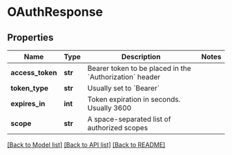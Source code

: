 # OAuthResponse


## Properties
Name | Type | Description | Notes
------------ | ------------- | ------------- | -------------
**access_token** | **str** | Bearer token to be placed in the &#x60;Authorization&#x60; header | 
**token_type** | **str** | Usually set to &#x60;Bearer&#x60; | 
**expires_in** | **int** | Token expiration in seconds. Usually 3600 | 
**scope** | **str** | A space-separated list of authorized scopes | 

[[Back to Model list]](../README.md#documentation-for-models) [[Back to API list]](../README.md#documentation-for-api-endpoints) [[Back to README]](../README.md)


